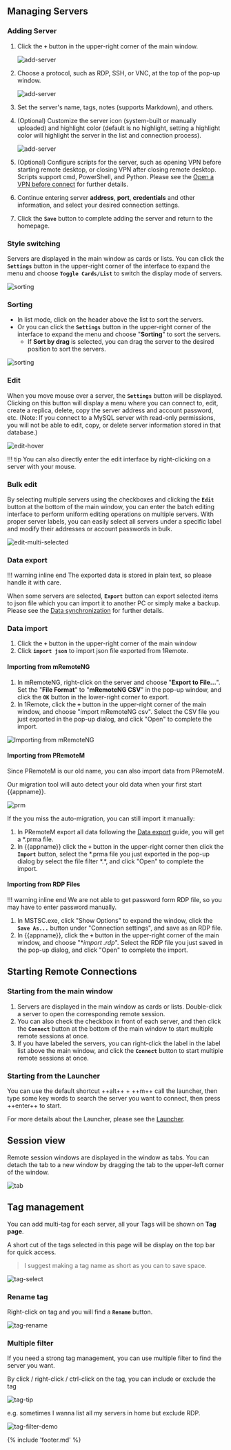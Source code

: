 ## Managing Servers

### Adding Server

1. Click the **`+`** button in the upper-right corner of the main window.

    ![add-server](./img/add-server1.jpg)

2. Choose a protocol, such as RDP, SSH, or VNC, at the top of the pop-up window.

    ![add-server](./img/add-server2.jpg)

3. Set the server's name, tags, notes (supports Markdown), and others.
4. (Optional) Customize the server icon (system-built or manually uploaded) and highlight color (default is no highlight, setting a highlight color will highlight the server in the list and connection process).

    ![add-server](./img/add-server4.jpg)

5. (Optional) Configure scripts for the server, such as opening VPN before starting remote desktop, or closing VPN after closing remote desktop. Scripts support cmd, PowerShell, and Python. Please see the [Open a VPN before connect](./usage/misc/open-a-vpn-before-connect.md) for further details.

6. Continue entering server **address**, **port**, **credentials** and other information, and select your desired connection settings.
7. Click the **`Save`** button to complete adding the server and return to the homepage.

### Style switching

Servers are displayed in the main window as cards or lists. You can click the **`Settings`** button in the upper-right corner of the interface to expand the menu and choose **`Toggle Cards/List`** to switch the display mode of servers.

![sorting](./img/toggle-list-card.jpg)

### Sorting

- In list mode, click on the header above the list to sort the servers.
- Or you can click the **`Settings`** button in the upper-right corner of the interface to expand the menu and choose "**Sorting**" to sort the servers.
  - If **Sort by drag** is selected, you can drag the server to the desired position to sort the servers.

![sorting](./img/sorting_by_drag.jpg)

### Edit

When you move mouse over a server, the **`Settings`** button will be displayed. Clicking on this button will display a menu where you can connect to, edit, create a replica, delete, copy the server address and account password, etc. (Note: If you connect to a MySQL server with read-only permissions, you will not be able to edit, copy, or delete server information stored in that database.)

![edit-hover](./img/edit-hover.jpg)

!!! tip
    You can also directly enter the edit interface by right-clicking on a server with your mouse.

### Bulk edit

By selecting multiple servers using the checkboxes and clicking the **`Edit`** button at the bottom of the main window, you can enter the batch editing interface to perform uniform editing operations on multiple servers. With proper server labels, you can easily select all servers under a specific label and modify their addresses or account passwords in bulk.

![edit-multi-selected](./img/edit-multi-selected.jpg)

### Data export

!!! warning inline end
    The exported data is stored in plain text, so please handle it with care.

When some servers are selected, **`Export`** button can export selected items to json file which you can import it to another PC or simply make a backup. Please see the [Data synchronization](./usage/database/data-synchronization.md) for further details.

### Data import

1. Click the **`+`** button in the upper-right corner of the main window
2. Click **`import json`** to import json file exported from 1Remote.

#### Importing from mRemoteNG

1. In mRemoteNG, right-click on the server and choose "**Export to File...**". Set the "**File Format**" to "**mRemoteNG CSV**" in the pop-up window, and click the **`OK`** button in the lower-right corner to export.
2. In 1Remote, click the **`+`** button in the upper-right corner of the main window, and choose "import mRemoteNG csv". Select the CSV file you just exported in the pop-up dialog, and click "Open" to complete the import.

![Importing from mRemoteNG](./img/migrate-tools-for-mRemoteNG.jpg)

#### Importing from PRemoteM

Since PRemoteM is our old name, you can also import data from PRemoteM.

Our migration tool will auto detect your old data when your first start {{appname}}.

![prm](./img/migrate-tools-for-prm.jpg)

If the you miss the auto-migration, you can still import it manually:

1. In PRemoteM export all data following the [Data export](#data-export) guide, you will get a *.prma file.
2. In {{appname}} click the **`+`** button in the upper-right corner then click the **`Import`** button, select the *.prma file you just exported in the pop-up dialog by select the file filter \*\.\*, and click "Open" to complete the import.

#### Importing from RDP Files

!!! warning inline end
    We are not able to get password form RDP file, so you may have to enter password manually.

1. In MSTSC.exe, click "Show Options" to expand the window, click the **`Save As...`** button under "Connection settings", and save as an RDP file.
2. In {{appname}}, click the **`+`** button in the upper-right corner of the main window, and choose "**import *.rdp**". Select the RDP file you just saved in the pop-up dialog, and click "Open" to complete the import.

## Starting Remote Connections

### Starting from the main window

1. Servers are displayed in the main window as cards or lists. Double-click a server to open the corresponding remote session.
2. You can also check the checkbox in front of each server, and then click the **`Connect`** button at the bottom of the main window to start multiple remote sessions at once.
3. If you have labeled the servers, you can right-click the label in the label list above the main window, and click the **`Connect`** button to start multiple remote sessions at once.

### Starting from the Launcher

You can use the default shortcut ++alt++ + ++m++ call the launcher, then type some key words to search the server you want to connect, then press ++enter++ to start.

For more details about the Launcher, please see the [Launcher](./usage/launcher/basic.md).

## Session view

Remote session windows are displayed in the window as tabs. You can detach the tab to a new window by dragging the tab to the upper-left corner of the window.

![tab](./img/tab.jpg)

## Tag management

You can add multi-tag for each server, all your Tags will be shown on **Tag page**.

A short cut of the tags selected in this page will be display on the top bar for quick access.

> I suggest making a tag name as short as you can to save space.

![tag-select](./img/tag-select.jpg)

### Rename tag

Right-click on tag and you will find a **`Rename`** button.

![tag-rename](./img/tag-rename.jpg)

### Multiple filter

If you need a strong tag management, you can use multiple filter to find the server you want.

By click / right-click / ctrl-click on the tag, you can include or exclude the tag

![tag-tip](./img/tag-tooltip.jpg)

e.g. sometimes I wanna list all my servers in home but exclude RDP.

![tag-filter-demo](./img/tag-filter-demo.jpg)

{% include 'footer.md' %}
